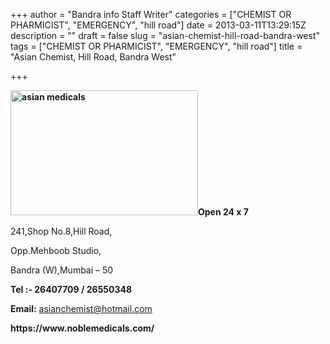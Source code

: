 +++
author = "Bandra info Staff Writer"
categories = ["CHEMIST OR PHARMICIST", "EMERGENCY", "hill road"]
date = 2013-03-11T13:29:15Z
description = ""
draft = false
slug = "asian-chemist-hill-road-bandra-west"
tags = ["CHEMIST OR PHARMICIST", "EMERGENCY", "hill road"]
title = "Asian Chemist, Hill Road, Bandra West"

+++


<p><strong><a href="https://i1.wp.com/bandra.info/wp-content/uploads/2013/04/asian-medicals.jpg?ssl=1"><img loading="lazy" class="size-medium wp-image-607 alignright" alt="asian medicals" src="https://i1.wp.com/bandra.info/wp-content/uploads/2013/04/asian-medicals.jpg?resize=300%2C200&#038;ssl=1" width="300" height="200" srcset="https://i1.wp.com/bandra.info/wp-content/uploads/2013/04/asian-medicals.jpg?resize=300%2C200&amp;ssl=1 300w, https://i1.wp.com/bandra.info/wp-content/uploads/2013/04/asian-medicals.jpg?w=480&amp;ssl=1 480w" sizes="(max-width: 300px) 100vw, 300px" data-recalc-dims="1" /></a>Open 24 x 7</strong></p>
<p>241,Shop No.8,Hill Road,</p>
<p>Opp.Mehboob Studio,</p>
<p>Bandra (W),Mumbai &#8211; 50</p>
<p><strong>Tel :- 26407709 / 26550348</strong></p>
<p><strong>Email:</strong> <a href="mailto:asianchemist@hotmail.com">asianchemist@hotmail.com</a></p>
<p><strong>https://www.noblemedicals.com/</strong></p>



